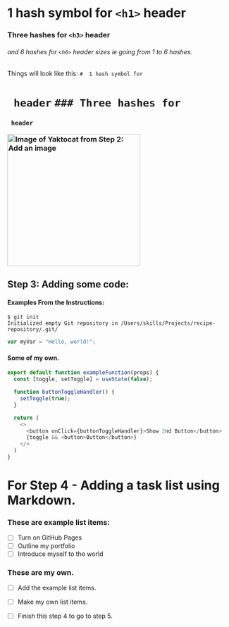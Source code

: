 #  1 hash symbol for `<h1>` header
### Three hashes for `<h3>` header
###### and 6 hashes for `<h6>` header sizes ie going from 1 to 6 hashes.
Things will look like this:
`#  1 hash symbol for `<h1>` header`
`### Three hashes for `<h3>` header`

<img src="https://octodex.github.com/images/yaktocat.png" alt="Image of Yaktocat from Step 2: Add an image" width="300" />

## Step 3: Adding some code:
#### Examples From the Instructions:

```
$ git init
Initialized empty Git repository in /Users/skills/Projects/recipe-repository/.git/
```

``` javascript
var myVar = "Hello, world!";
```

#### Some of my own.

``` React.js
export default function exampleFunction(props) {
  const [toggle, setToggle] = useState(false);

  function buttonToggleHandler() {
    setToggle(true);
  }

  return (
    <>
      <button onClick={buttonToggleHandler}>Show 2nd Button</button>
      {toggle && <button>Button</button>}
    </>
  )
}
```

# For Step 4 - Adding a task list using Markdown.

### These are example list items:
- [ ] Turn on GitHub Pages
- [ ] Outline my portfolio
- [ ] Introduce myself to the world

### These are my own.
- [ ] Add the example list items.
- [ ] Make my own list items.
- [ ] Finish this step 4 to go to step 5.

